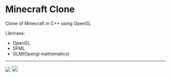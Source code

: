 # Minecraft Clone

Clone of Minecraft in C++ using OpenGL

Libriraes:
* OpenGL
* SFML
* GLM(Opengl mathematics)
---
![](https://img.shields.io/tokei/lines/github/cppshizoidS/MineGL)
<img src="https://img.shields.io/github/repo-size/MineGL?label=Repo%20size&style=flat-square" height="20">

